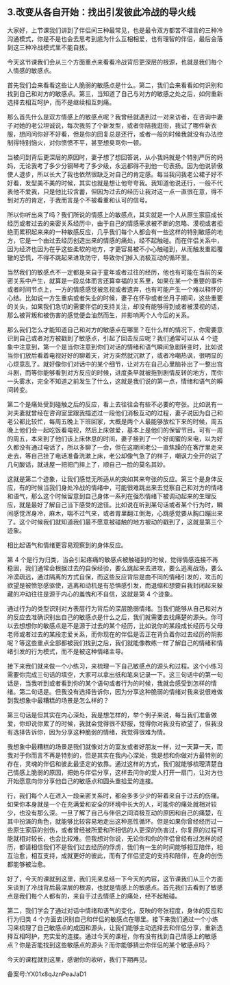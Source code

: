 ## 3.改变从各自开始：找出引发彼此冷战的导火线
大家好，上节课我们讲到了伴侣间三种最常见，也是最令双方都苦不堪言的三种冷沟通模式，你是不是也会去思考到底为什么互相相爱，也有理智的伴侣，最后会落到这三种冷战模式里不能自拔。 


今天这节课我们会从三个方面重点来看看冷战背后更深层的根源，也就是我们每个人情感的敏感点。 


首先我们会来看看这些让人脆弱的敏感点是什么。第二，我们会来看看如何识别和找到自己和对方的敏感点。第三，当知道了自己与对方的敏感之处之后，如何重新选择去相互呵护，而不是继续相互刺痛。 


那么首先什么是双方情感上的敏感点呢？我曾经就遇到过一对来访者，在咨询中妻子对她的老公坦诚说，每次我剪了个新发型，或者你陪我逛街，我试了哪件新衣服，想问问你好不好看，但是你的回复总是还行，或者一般的时候我就没有办法控制得特别恼火，对你愤愤不平，甚至想臭骂你一顿。 


当被问到背后更深层的原因时，妻子想了想回答说，从小我妈就是个特别严厉的妈妈，无论我考了多少分钢琴考了多少级，永远都得不到他一句表扬。因为他说骄傲使人退步，所以长大了我也依然很缺乏对自己的肯定感。每当我问我老公裙子好不好看，发型美不美的时候，其实也就是想让他夸夸我。我知道他说还行，一般不代表他不爱我，只是他比较含蓄，但因为过去的经历让我对这一点一直很在意，得不到对方的肯定，于我而言是个不被看重和认可的信号。 


所以你听出来了吗？我们所说的情感上的敏感点，其实就是一个人从原生家庭成长经历或者过去的亲密关系经历中，由于自己的情感需求被不断的忽略、漠视或者拒绝而累积起来来的一种敏感反应，几乎我们每个人都会有一些这样的特别敏感的地方，它是一个由过去经历创造出来的情感的痛处，经不起触碰。而在伴侣关系中，因为经济也因为在乎这些柔软的地方，才更容易被不小心触碰到，从而触发重蹈覆辙的恐慌，不得不跳起来进攻防守，导致你们掉入消极互动的循环里。 


当然我们的敏感点不一定都是来自于童年或者过往的经历，他也有可能在当前的亲密关系中产生，就算是一段总体而言还算幸福的关系里，如果在某一个重要的事件或者时间节点上，一方的情感感觉被忽视或者遗弃，也有可能产生一个难以释怀的心结。比如说一方生重病或者失业的时候，妻子在怀孕或者坐月子期间，这些重要的关头，如果我们急切的需要伴侣的支持关注，却没有能够得到或者被漠视的话，那么被背叛和被伤害的感觉便会油然而生，并影响两个人今后的关系。 


那么我们怎么才能知道自己和对方的敏感点在哪里？在什么样的情况下，你需要意识到自己或者对方被戳到了敏感点，引起了回击反应呢？我们通常可以从 4 个迹象中注意到，第一个是当你注意到你们对话的情绪和语气瞬间急剧转变时，比如说当你们放后看着电视好好的聊着天，对方突然就沉默了，或者冷嘲热讽，很明显的心烦意乱了。就好像你们对话中的某个细节，让对方在自己心里脑补出了一整出宫斗剧，而等你能够看到对方反应的时候，进度条早就被拖到剧情反转的地方，而你一头雾水，完全不知道之前发生了什么，这就是我们说的第一点，情绪和语气的瞬间转变。 


第二个是痛处受到碰触之后的反应，看上去往往会有些不必要的夸张。比如说有一对夫妻就曾经在咨询室里跟我描述过一段他们消极互动的过程，妻子说因为自己和老公都比较忙，每周五晚上下班回家，大概是两个人最能够放松下来的时候，周五晚上他们会一起吃饭看电视，然后上床做爱，基本上是他们的保留节目。可有一周的周五，本来到了他们该上床休息的时间，妻子接到了一个好闺蜜的来电，以为好久都没有通过电话了，所以多聊了一会，但在这期间老公一直焦躁的在客厅里走来走去，等自己挂了电话准备洗漱上床，老公却像气急了的样子，嘲讽力全开的说了几句酸话，就进屋一把把门摔上了，顺自己一脸的莫名其妙。 


这就是第二个迹象，让我们感觉无所适从的突如其来夸张的反应。第三个是身体反应，有的时候当我们身处冷战的情绪中，可能很难跳出来去觉察自己和对方的情绪和语气，那么这个时候留意到自己身体一系列在强烈情绪下被调动起来的生理反应，就是最好了解自己当下感受的途径。比如说在听到某句话或者某个行为时，瞬间感觉浑身冷，麻木，喘不过气来，或者胃里翻江倒海，心跳感觉要从胸口蹦出来了。这个时候我们就知道我们最不愿意被碰触的地方被动的戳到了，这就是第三个迹象。 


相比起语气和情绪更容易观察到的身体反应。 


第 4 个是行为归类，当会引起疼痛的敏感点被触碰到的时候，觉得情感连接不再稳固，我们通常会根据过去的自保经验，要么跳起来去进攻，要么逃离战场，要么冷漠疏远，通过隔离的方式自保，而这些反应背后是由不同的情绪引发的，攻击的欲望是被愤怒感驱使，逃离和动机是有恐惧感引发，而退缩和想要自我封闭起来躲藏的冲动往往是源于内心的羞愧和不自信，这就是第 4 个迹象。 


通过行为的类型识别对方表层行为背后的深层脆弱情绪。当我们能够从自己和对方的反应去准确识别出自己的敏感点是什么之后，我们就需要去找痛楚的源头。你可以去想想你的敏感点是不是源于过去的某个经历，比如说你的某段成长经历与父母老师或者过去的某段恋爱关系，而你现在的伴侣是否正在背负着你过去经历的阴影呢？等这些重点全部都被我们找到之后，我们就能像教练一样了解自己的情绪和情绪引发的行为模式，而不是被这种情绪主导。 


接下来我们就来做一个小练习，来梳理一下自己敏感点的源头和过程。这个小练习需要你完成三句话的填空，大家可以拿出纸和笔来记录一下。这三句话中的第一句话是，当我听到或者看到你的某个语句或者行为的时候，我就会感受到怎样的情绪。第二句话是。但我没有选择告诉你，因为分享这种脆弱的情绪对我来说很难做到我想象中最糟糕的场景是怎么样的？ 


第三句话是但其实在内心深处，我是想怎样的，举个例子来说，每当我们准备做爱，你却说你累了的时候，我就会觉得很不舒服，觉得你对我没有欲望了，但我没有选择告诉你，因为分享这种脆弱的情绪，我觉得很难为情。 


我想象中最糟糕的场景是我们就像对方的室友或者好朋友一样，过一天算一天，而我对于你而言不再是特别的，但是其实在我内心深处，我是想和你做对方最特别的存在，灵魂的伴侣和彼此最坚定的依靠。通过这样的方式，我们就能够梳理清楚自己情感上脆弱的原因，把她与伴侣分享，这样去问你的爱人打开一扇门，让对方也开始愿意向你分享他自己的敏感点和圆头重拾爱的连接。 


行，我们每个人在进入一段亲密关系时，都会多多少少的带着来自于过去的伤痛。如果你本身就是一个在充满爱和安全的环境中长大的人，可能你的痛处就相对较少，也没有那么深。一旦了解了自己与伴侣之间消极互动的原因和自己的痛楚，在其中扮演的角色，就能够比较容易地走出这种恶性循环。但是如果你曾经经历过一些原生家庭的创伤，或者曾经被所爱和所相信的人更深的伤害过，你复原的过程可能就相对较长，也会比较难。但我想对你说，无论你和你的伴侣曾经有过怎样的经历，都请相信我们不是我们过去经历的俘虏，我们有一生的时间能够相互陪伴，相互治愈，相互支持，成就更好的彼此，而有了伴侣坚定的支持和陪伴，在身的创伤都能够被治愈。 


好了，今天的课就到这里，我们先来总结一下今天的内容，这节课我们从三个方面来谈到了冷战背后最深层的根源，也就是情感上的敏感点。首先我们去看到了敏感点是我们每个人都有的，来自于过去情感上的痛处，经不起触碰。 


第二，我们学会了通过对话中情绪和语气的变化，反映的夸张程度，身体的反应和行为归类 4 个方面去识别自己和伴侣的敏感点在哪里。接下来我们通过一个小练习来梳理了自己敏感点的成因和源头，让我们能够主动选择去和伴侣分享，重新选择互相呵护，充实爱的连接。通过今天的课程，你有没有找到自己情感上的敏感点？你是否能找到这些敏感点的源头？而你能够猜出你伴侣的某个敏感点吗？ 


今天的课程就到这里，感谢你的收听，我们下期再见。 


备案号:YX01x8qJznPeaJaD1

